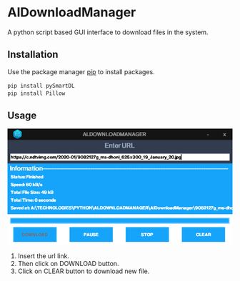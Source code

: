 # AlDownloadManager

A python script based GUI interface to download files in the system.

## Installation

Use the package manager [pip](https://pip.pypa.io/en/stable/) to install packages.

```bash
pip install pySmartDL
pip install Pillow
```

## Usage

![](/Capture.PNG)

1. Insert the url link. 
2. Then click on DOWNLOAD button.
3. Click on CLEAR button to download new file.
